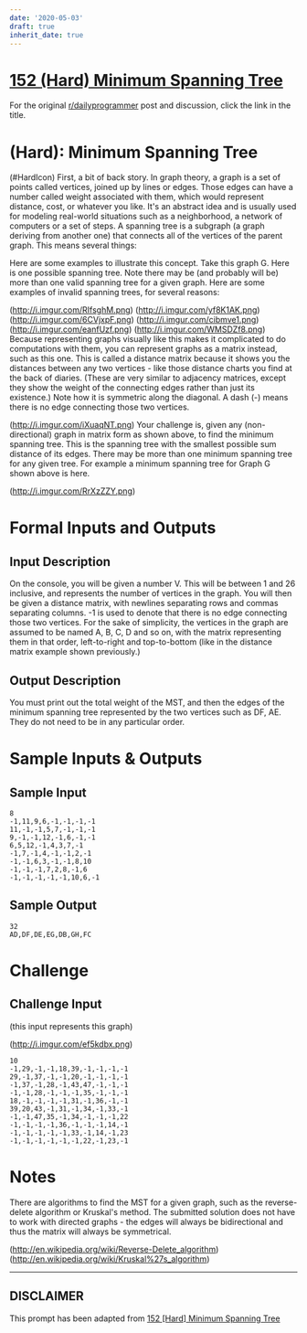 ```yaml
---
date: '2020-05-03'
draft: true
inherit_date: true
---
```


# [152 (Hard) Minimum Spanning Tree](https://www.reddit.com/r/dailyprogrammer/comments/20cydp/14042014_challenge_152_hard_minimum_spanning_tree/)

For the original [r/dailyprogrammer](https://www.reddit.com/r/dailyprogrammer/) post and discussion, click the link in the title.

#  (Hard): Minimum Spanning Tree
(#HardIcon)
First, a bit of back story. In graph theory, a graph is a set of points called vertices, joined up by lines or edges. Those edges can have a number called weight associated with them, which would represent distance, cost, or whatever you like. It's an abstract idea and is usually used for modeling real-world situations such as a neighborhood, a network of computers or a set of steps. A spanning tree is a subgraph (a graph deriving from another one) that connects all of the vertices of the parent graph.
This means several things:

Here are some examples to illustrate this concept. Take this graph G.
Here is one possible spanning tree. Note there may be (and probably will be) more than one valid spanning tree for a given graph. Here are some examples of invalid spanning trees, for several reasons:

(http://i.imgur.com/RIfsghM.png)
(http://i.imgur.com/yf8K1AK.png)
(http://i.imgur.com/6CVjxpF.png)
(http://i.imgur.com/cibmve1.png)
(http://i.imgur.com/eanfUzf.png)
(http://i.imgur.com/WMSDZf8.png)
Because representing graphs visually like this makes it complicated to do computations with them, you can represent graphs as a matrix instead, such as this one. This is called a distance matrix because it shows you the distances between any two vertices - like those distance charts you find at the back of diaries. (These are very similar to adjacency matrices, except they show the weight of the connecting edges rather than just its existence.) Note how it is symmetric along the diagonal. A dash (-) means there is no edge connecting those two vertices.

(http://i.imgur.com/iXuaqNT.png)
Your challenge is, given any (non-directional) graph in matrix form as shown above, to find the minimum spanning tree. This is the spanning tree with the smallest possible sum distance of its edges. There may be more than one minimum spanning tree for any given tree. For example a minimum spanning tree for Graph G shown above is here.

(http://i.imgur.com/RrXzZZY.png)
# Formal Inputs and Outputs
## Input Description
On the console, you will be given a number V. This will be between 1 and 26 inclusive, and represents the number of vertices in the graph.
You will then be given a distance matrix, with newlines separating rows and commas separating columns. -1 is used to denote that there is no edge connecting those two vertices. For the sake of simplicity, the vertices in the graph are assumed to be named A, B, C, D and so on, with the matrix representing them in that order, left-to-right and top-to-bottom (like in the distance matrix example shown previously.)

## Output Description
You must print out the total weight of the MST, and then the edges of the minimum spanning tree represented by the two vertices such as DF, AE. They do not need to be in any particular order.

# Sample Inputs & Outputs
## Sample Input

```
8
-1,11,9,6,-1,-1,-1,-1
11,-1,-1,5,7,-1,-1,-1
9,-1,-1,12,-1,6,-1,-1
6,5,12,-1,4,3,7,-1
-1,7,-1,4,-1,-1,2,-1
-1,-1,6,3,-1,-1,8,10
-1,-1,-1,7,2,8,-1,6
-1,-1,-1,-1,-1,10,6,-1
```
## Sample Output

```
32
AD,DF,DE,EG,DB,GH,FC
```
# Challenge
## Challenge Input
(this input represents this graph)

(http://i.imgur.com/ef5kdbx.png)

```
10
-1,29,-1,-1,18,39,-1,-1,-1,-1
29,-1,37,-1,-1,20,-1,-1,-1,-1
-1,37,-1,28,-1,43,47,-1,-1,-1
-1,-1,28,-1,-1,-1,35,-1,-1,-1
18,-1,-1,-1,-1,31,-1,36,-1,-1
39,20,43,-1,31,-1,34,-1,33,-1
-1,-1,47,35,-1,34,-1,-1,-1,22
-1,-1,-1,-1,36,-1,-1,-1,14,-1
-1,-1,-1,-1,-1,33,-1,14,-1,23
-1,-1,-1,-1,-1,-1,22,-1,23,-1
```
# Notes
There are algorithms to find the MST for a given graph, such as the reverse-delete algorithm or Kruskal's method. The submitted solution does not have to work with directed graphs - the edges will always be bidirectional and thus the matrix will always be symmetrical.

(http://en.wikipedia.org/wiki/Reverse-Delete_algorithm)
(http://en.wikipedia.org/wiki/Kruskal%27s_algorithm)

----
## **DISCLAIMER**
This prompt has been adapted from [152 [Hard] Minimum Spanning Tree](https://www.reddit.com/r/dailyprogrammer/comments/20cydp/14042014_challenge_152_hard_minimum_spanning_tree/
)
